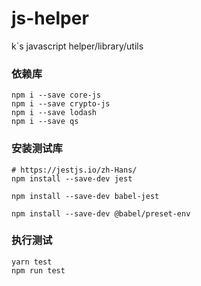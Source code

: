 # js-helper

k`s javascript helper/library/utils

### 依赖库

```shell
npm i --save core-js
npm i --save crypto-js
npm i --save lodash
npm i --save qs
```

### 安装测试库

```shell
# https://jestjs.io/zh-Hans/
npm install --save-dev jest

npm install --save-dev babel-jest

npm install --save-dev @babel/preset-env
```

### 执行测试

```shell
yarn test
npm run test
```
